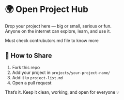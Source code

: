 # 🌍 Open Project Hub

Drop your project here — big or small, serious or fun.  
Anyone on the internet can explore, learn, and use it.

Must check contrubutors.md file to know more

## 🚀 How to Share

1. Fork this repo  
2. Add your project in `projects/your-project-name/`  
3. Add it to `project-list.md`  
4. Open a pull request  

That’s it. Keep it clean, working, and open for everyone 💡
